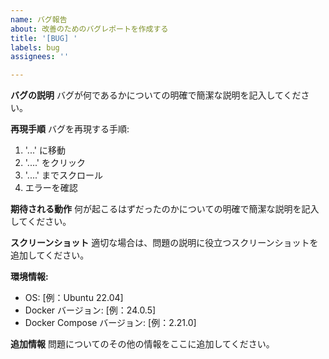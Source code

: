 ```yaml
---
name: バグ報告
about: 改善のためのバグレポートを作成する
title: '[BUG] '
labels: bug
assignees: ''

---
```


**バグの説明**
バグが何であるかについての明確で簡潔な説明を記入してください。

**再現手順**
バグを再現する手順:

1. '...' に移動
2. '....' をクリック
3. '....' までスクロール
4. エラーを確認

**期待される動作**
何が起こるはずだったのかについての明確で簡潔な説明を記入してください。

**スクリーンショット**
適切な場合は、問題の説明に役立つスクリーンショットを追加してください。

**環境情報:**

- OS: [例：Ubuntu 22.04]
- Docker バージョン: [例：24.0.5]
- Docker Compose バージョン: [例：2.21.0]

**追加情報**
問題についてのその他の情報をここに追加してください。
